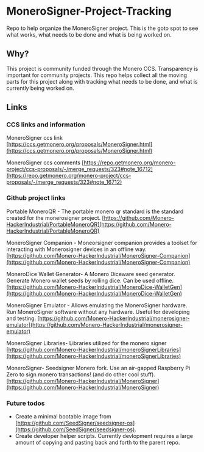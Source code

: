# MoneroSigner-Project-Tracking
Repo to help organize the MoneroSigner project. This is the goto spot to see what works, what needs to be done and what is being worked on. 


## Why?
This project is community funded through the Monero CCS.
Transparency is important for community projects. This repo helps collect all the moving parts for this project along with tracking 
what needs to be done, and what is currently being worked on. 

## Links

### CCS links and information
MoneroSigner ccs link [https://ccs.getmonero.org/proposals/MoneroSigner.html](https://ccs.getmonero.org/proposals/MoneroSigner.html)

MoneroSigner ccs comments [https://repo.getmonero.org/monero-project/ccs-proposals/-/merge_requests/323#note_16712](https://repo.getmonero.org/monero-project/ccs-proposals/-/merge_requests/323#note_16712)

### Github project links
Portable MoneroQR - The portable monero qr standard is the standard created for the monerosigner project.
[https://github.com/Monero-HackerIndustrial/PortableMoneroQR](https://github.com/Monero-HackerIndustrial/PortableMoneroQR)

MoneroSigner Companion - Moneorsigner companion provides a toolset for interacting with Monerosigner devices in an offline way.
[https://github.com/Monero-HackerIndustrial/MoneroSigner-Companion](https://github.com/Monero-HackerIndustrial/MoneroSigner-Companion)

MoneroDice Wallet Generator- A Monero Diceware seed generator. Generate Monero wallet seeds by rolling dice. Can be used offline.
[https://github.com/Monero-HackerIndustrial/MoneroDice-WalletGen](https://github.com/Monero-HackerIndustrial/MoneroDice-WalletGen)

MoneroSigner Emulator - Allows emulating the MoneroSigner hardware. Run MoneroSigner software without any hardware. Useful for developing and testing. 
[https://github.com/Monero-HackerIndustrial/monerosigner-emulator](https://github.com/Monero-HackerIndustrial/monerosigner-emulator)

MoneroSigner Libraries- Libraries utilized for the monero signer
[https://github.com/Monero-HackerIndustrial/moneroSignerLibraries](https://github.com/Monero-HackerIndustrial/moneroSignerLibraries)

MoneroSigner- Seedsigner Monero fork. Use an air-gapped Raspberry Pi Zero to sign monero transactions! (and do other cool stuff). 
[https://github.com/Monero-HackerIndustrial/MoneroSigner](https://github.com/Monero-HackerIndustrial/MoneroSigner)


### Future todos

- Create a minimal bootable image from [https://github.com/SeedSigner/seedsigner-os](https://github.com/SeedSigner/seedsigner-os). 
- Create developer helper scripts. Currently devlopment requires a large amount of copying and pasting back and forth to the parent repo. 
